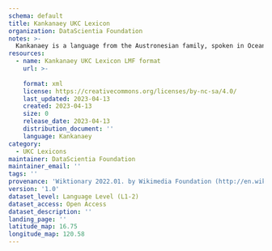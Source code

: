 ```yaml
---
schema: default
title: Kankanaey UKC Lexicon
organization: DataScientia Foundation
notes: >-
  Kankanaey is a language from the Austronesian family, spoken in Oceania. The UKC Lexicon of Kankanaey is represented as a lexico-semantic network. It consists of words, word senses, synsets, as well as sense-level and synset-level relationships.
resources:
  - name: Kankanaey UKC Lexicon LMF format
    url: >-
      
    format: xml
    license: https://creativecommons.org/licenses/by-nc-sa/4.0/
    last_updated: 2023-04-13
    created: 2023-04-13
    size: 0
    release_date: 2023-04-13
    distribution_document: ''
    language: Kankanaey
category:
  - UKC Lexicons
maintainer: DataScientia Foundation
maintainer_email: ''
tags: ''
provenance: 'Wiktionary 2022.01. by Wikimedia Foundation (http://en.wiktionary.org); Princeton WordNet 2.1 by Princeton University (https://wordnet.princeton.edu)'
version: '1.0'
dataset_level: Language Level (L1-2)
dataset_access: Open Access
dataset_description: ''
landing_page: ''
latitude_map: 16.75
longitude_map: 120.58
---
```

